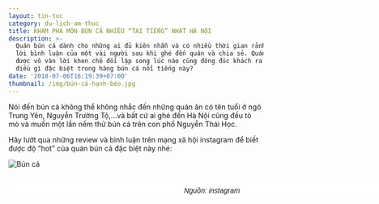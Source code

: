 ```yaml
---
layout: tin-tuc
category: du-lich-am-thuc
title: KHÁM PHÁ MÓN BÚN CÁ NHIỀU “TAI TIẾNG” NHẤT HÀ NỘI
description: >-
  Quán bún cá dành cho những ai đủ kiên nhẫn và có nhiều thời gian rảnh – đây là
  lời bình luận của một vài người sau khi ghé đến quán và chia sẻ. Quán bún nhận
  được vô vàn lời khen chê đối lập song lúc nào cũng đông đúc khách ra vào. Có
  điều gì đặc biệt trong hàng bún cá nổi tiếng này?
date: '2018-07-06T16:19:39+07:00'
thumbnail: /img/bún-cá-hạnh-béo.jpg
---
```

Nói đến bún cá không thể không nhắc đến những quán ăn có tên tuổi ở ngõ Trung Yên, Nguyễn Trường Tộ,...và bất cứ ai ghé đến Hà Nội cũng đều tò mò và muốn một lần nếm thử bún cá trên con phố Nguyễn Thái Học.

Hãy lướt qua những review và bình luận trên mạng xã hội instagram để biết được độ “hot” của quán bún cá đặc biệt này nhé:

![Bún cá ](/img/bún-cá-1.png)

![]()

<p style="box-sizing: border-box; margin-top: 16px; margin-bottom: 20px; padding: 5px 20px; border: 1px dashed rgb(255, 255, 255); width: 800px; background: none 0px 0px repeat scroll rgb(255, 255, 255); text-align: center;"><span style="font-family:arial,helvetica,sans-serif;"><span style="font-size:14px;">&nbsp;<em>Nguồn: instagram</em></span></span></p>
